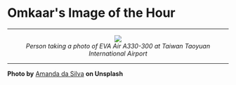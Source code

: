 # Omkaar's Image of the Hour

---

<div align="center">

<a href="https://unsplash.com/photos/someone-is-photographing-a-colorful-airplane-2d8A3_x8HuE">
  <img src="https://images.unsplash.com/photo-1747430219767-dd5f78b8fa4e?crop=entropy&cs=tinysrgb&fit=max&fm=jpg&ixid=M3w3NjA2Nzh8MHwxfHJhbmRvbXx8fHx8fHx8fDE3NTIwNjk2MDB8&ixlib=rb-4.1.0&q=80&w=1080" style="max-width:100%; height:auto;">
</a>

<br>
<i>Person taking a photo of EVA Air A330-300 at Taiwan Taoyuan International Airport</i>

</div>

---

**Photo by** [Amanda da Silva](https://unsplash.com/@amanda_2703) **on Unsplash**
